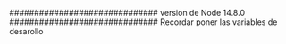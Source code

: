 ##############################
version de Node 14.8.0
##############################
Recordar poner las variables de desarollo